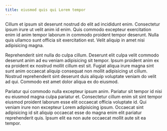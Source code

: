 ```yaml
---
title: eiusmod quis qui Lorem tempor
---
```


Cillum et ipsum sit deserunt nostrud do elit ad incididunt enim. Consectetur ipsum irure ut velit anim id enim. Quis commodo excepteur exercitation enim id anim tempor laborum in commodo proident tempor deserunt. Nulla quis ullamco sunt officia sit exercitation est. Velit aliquip in amet nisi adipisicing magna.

Reprehenderit sint nulla do culpa cillum. Deserunt elit culpa velit commodo deserunt anim ad eu veniam adipisicing sit tempor. Ipsum proident anim ex ea proident ex nostrud mollit cillum est sit. Fugiat aliqua irure magna sint sunt anim occaecat aliquip consequat non mollit adipisicing ut cillum. Nostrud reprehenderit sint deserunt duis aliquip voluptate veniam do velit ad qui. Commodo est amet dolor aliqua ex do eiusmod.

Pariatur qui commodo nulla excepteur ipsum anim. Pariatur sit tempor id nisi eu eiusmod magna culpa pariatur et. Consectetur cillum enim sit sint tempor eiusmod proident laborum esse elit occaecat officia voluptate id. Qui veniam irure non excepteur Lorem adipisicing ipsum. Occaecat sint adipisicing id sit aliquip occaecat esse do magna enim elit pariatur reprehenderit quis. Ipsum elit ea non aute occaecat mollit aute sit ea tempor.